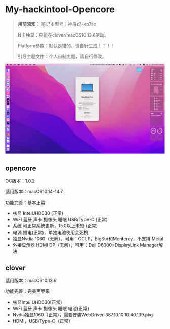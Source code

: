 # My-hackintool-Opencore

> **用前须知：**
> 笔记本型号：神舟z7-kp7sc
> 
> N卡独显：只能在clover/macOS10.13.6驱动。
> 
> Platform参数：默认是错的，请自行生成！！！！
> 
> 引导主题文件：个人自制主题，请自行修改。

![](/1.png)

## opencore

OC版本：1.0.2

适用版本：macOS10.14-14.7

功能完善：基本正常
- 核显 IntelUHD630 (正常)
- WiFi 蓝牙 声卡 摄像头 睡眠 USB/Type-C (正常)
- 系统 可正常系统更新，15.0以上未知 (正常)
- 电源 插电(正常)，单独电池使用会死机
- 独显Nvdia 1060（无解），可用：OCLP，BigSur和Monterey，不支持 Metal
- 外接显示器 HDMI DP（无解），可用：Dell D6000+DisplayLink Manager解决

## clover

适用版本：macOS10.13.6

功能完善：完美黑苹果
- 核显Intel UHD630(正常)
- WiFi 蓝牙 声卡 摄像头 睡眠 电池(正常)
- Nvdia独显1060（正常），需要安装WebDriver-387.10.10.10.40.139.pkg
- HDMI，USB/Type-C（正常）
